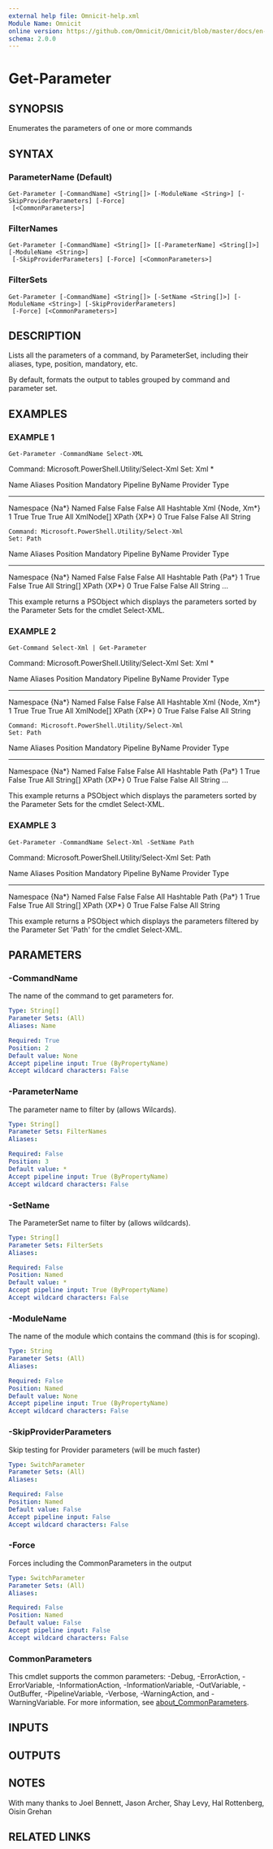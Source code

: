 ```yaml
---
external help file: Omnicit-help.xml
Module Name: Omnicit
online version: https://github.com/Omnicit/Omnicit/blob/master/docs/en-US/Get-FolderSize.md
schema: 2.0.0
---
```


# Get-Parameter

## SYNOPSIS
Enumerates the parameters of one or more commands

## SYNTAX

### ParameterName (Default)
```
Get-Parameter [-CommandName] <String[]> [-ModuleName <String>] [-SkipProviderParameters] [-Force]
 [<CommonParameters>]
```

### FilterNames
```
Get-Parameter [-CommandName] <String[]> [[-ParameterName] <String[]>] [-ModuleName <String>]
 [-SkipProviderParameters] [-Force] [<CommonParameters>]
```

### FilterSets
```
Get-Parameter [-CommandName] <String[]> [-SetName <String[]>] [-ModuleName <String>] [-SkipProviderParameters]
 [-Force] [<CommonParameters>]
```

## DESCRIPTION
Lists all the parameters of a command, by ParameterSet, including their aliases, type, position, mandatory, etc.

By default, formats the output to tables grouped by command and parameter set.

## EXAMPLES

### EXAMPLE 1
```
Get-Parameter -CommandName Select-XML
```

Command: Microsoft.PowerShell.Utility/Select-Xml
    Set: Xml *

Name                   Aliases      Position Mandatory Pipeline ByName Provider        Type
----                   -------      -------- --------- -------- ------ --------        ----
Namespace              {Na*}        Named    False     False    False  All             Hashtable
Xml                    {Node, Xm*}  1        True      True     True   All             XmlNode\[\]
XPath                  {XP*}        0        True      False    False  All             String


    Command: Microsoft.PowerShell.Utility/Select-Xml
    Set: Path

Name                   Aliases      Position Mandatory Pipeline ByName Provider        Type
----                   -------      -------- --------- -------- ------ --------        ----
Namespace              {Na*}        Named    False     False    False  All             Hashtable
Path                   {Pa*}        1        True      False    True   All             String\[\]
XPath                  {XP*}        0        True      False    False  All             String
...

This example returns a PSObject which displays the parameters sorted by the Parameter Sets for the cmdlet Select-XML.

### EXAMPLE 2
```
Get-Command Select-Xml | Get-Parameter
```

Command: Microsoft.PowerShell.Utility/Select-Xml
    Set: Xml *

Name                   Aliases      Position Mandatory Pipeline ByName Provider        Type
----                   -------      -------- --------- -------- ------ --------        ----
Namespace              {Na*}        Named    False     False    False  All             Hashtable
Xml                    {Node, Xm*}  1        True      True     True   All             XmlNode\[\]
XPath                  {XP*}        0        True      False    False  All             String


    Command: Microsoft.PowerShell.Utility/Select-Xml
    Set: Path

Name                   Aliases      Position Mandatory Pipeline ByName Provider        Type
----                   -------      -------- --------- -------- ------ --------        ----
Namespace              {Na*}        Named    False     False    False  All             Hashtable
Path                   {Pa*}        1        True      False    True   All             String\[\]
XPath                  {XP*}        0        True      False    False  All             String
...

This example returns a PSObject which displays the parameters sorted by the Parameter Sets for the cmdlet Select-XML.

### EXAMPLE 3
```
Get-Parameter -CommandName Select-Xml -SetName Path
```

Command: Microsoft.PowerShell.Utility/Select-Xml
    Set: Path


Name                   Aliases      Position Mandatory Pipeline ByName Provider        Type
----                   -------      -------- --------- -------- ------ --------        ----
Namespace              {Na*}        Named    False     False    False  All             Hashtable
Path                   {Pa*}        1        True      False    True   All             String\[\]
XPath                  {XP*}        0        True      False    False  All             String

This example returns a PSObject which displays the parameters filtered by the Parameter Set 'Path' for the cmdlet Select-XML.

## PARAMETERS

### -CommandName
The name of the command to get parameters for.

```yaml
Type: String[]
Parameter Sets: (All)
Aliases: Name

Required: True
Position: 2
Default value: None
Accept pipeline input: True (ByPropertyName)
Accept wildcard characters: False
```

### -ParameterName
The parameter name to filter by (allows Wilcards).

```yaml
Type: String[]
Parameter Sets: FilterNames
Aliases:

Required: False
Position: 3
Default value: *
Accept pipeline input: True (ByPropertyName)
Accept wildcard characters: False
```

### -SetName
The ParameterSet name to filter by (allows wildcards).

```yaml
Type: String[]
Parameter Sets: FilterSets
Aliases:

Required: False
Position: Named
Default value: *
Accept pipeline input: True (ByPropertyName)
Accept wildcard characters: False
```

### -ModuleName
The name of the module which contains the command (this is for scoping).

```yaml
Type: String
Parameter Sets: (All)
Aliases:

Required: False
Position: Named
Default value: None
Accept pipeline input: True (ByPropertyName)
Accept wildcard characters: False
```

### -SkipProviderParameters
Skip testing for Provider parameters (will be much faster)

```yaml
Type: SwitchParameter
Parameter Sets: (All)
Aliases:

Required: False
Position: Named
Default value: False
Accept pipeline input: False
Accept wildcard characters: False
```

### -Force
Forces including the CommonParameters in the output

```yaml
Type: SwitchParameter
Parameter Sets: (All)
Aliases:

Required: False
Position: Named
Default value: False
Accept pipeline input: False
Accept wildcard characters: False
```

### CommonParameters
This cmdlet supports the common parameters: -Debug, -ErrorAction, -ErrorVariable, -InformationAction, -InformationVariable, -OutVariable, -OutBuffer, -PipelineVariable, -Verbose, -WarningAction, and -WarningVariable. For more information, see [about_CommonParameters](http://go.microsoft.com/fwlink/?LinkID=113216).

## INPUTS

## OUTPUTS

## NOTES
With many thanks to Joel Bennett, Jason Archer, Shay Levy, Hal Rottenberg, Oisin Grehan

## RELATED LINKS
